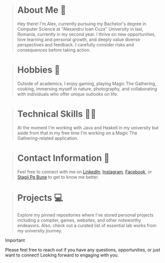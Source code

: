 > # About Me 👋
> Hey there! I'm Alex, currently pursuing my Bachelor's degree in Computer Science at "Alexandru Ioan Cuza" University in Iasi, Romania, currently in my second year. I thrive on new opportunities, love learning and personal growth, and deeply value diverse perspectives and feedback. I carefully consider risks and consequences before taking action.

> # Hobbies 🧳
> Outside of academics, I enjoy gaming, playing Magic The Gathering, cooking, immersing myself in nature, photography, and collaborating with individuals who offer unique outlooks on life.

> # Technical Skills 👨‍🎓
> At the moment I'm working with Java and Haskell in my university but aside from that in my free time I'm working on a Magic The Gathering-related application.

> # Contact Information 🤝
> Feel free to connect with me on [LinkedIn](https://www.linkedin.com/in/alexandru-david-rosca-8639b2274/), [Instagram](https://www.instagram.com/maestro_novio/), [Facebook](https://www.facebook.com/alexandru.rosca.946/), or [Stagii Pe Bune](https://stagiipebune.ro/students/43844/profile) to get to know me better.

> # Projects 💻
> Explore my pinned repositories where I've stored personal projects including a compiler, games, websites, and other noteworthy endeavors. Also, check out a curated list of essential lab works from my university journey.

> [!IMPORTANT]
> Please feel free to reach out if you have any questions, opportunities, or just want to connect! Looking forward to engaging with you.
